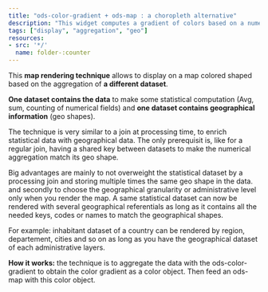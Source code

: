 ```yaml
---
title: "ods-color-gradient + ods-map : a choropleth alternative"
description: "This widget computes a gradient of colors based on a numerical aggregation. It's mainly used to color the shapes of a map for analytics purposes."
tags: ["display", "aggregation", "geo"]
resources:
- src: '*/'
  name: folder-:counter
---
```


This **map rendering technique** allows to display on a map colored shaped based on the aggregation of **a different dataset**.

**One dataset contains the data** to make some statistical computation (Avg, sum, counting of numerical fields) and **one dataset contains geographical information** (geo shapes).

The technique is very similar to a join at processing time, to enrich statistical data with geographical data. The only prerequisit is, like for a regular join, having a shared key between datasets to make the numerical aggregation match its geo shape.

Big advantages are mainly to not overweight the statistical dataset by a processing join and storing multiple times the same geo shape in the data. and secondly to choose the geographical granularity or administrative level only when you render the map. A same statistical dataset can now be rendered with several geographical referentials as long as it contains all the needed keys, codes or names to match the geographical shapes.

For example: inhabitant dataset of a country can be rendered by region, departement, cities and so on as long as you have the geographical dataset of each administrative layers.


**How it works:** the technique is to aggregate the data with the ods-color-gradient to obtain the color gradient as a color object. Then feed an ods-map with this color object.
